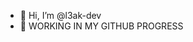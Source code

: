 - 👋 Hi, I’m @l3ak-dev
- 👀 WORKING IN MY GITHUB PROGRESS

<!---
l3ak-dev/l3ak-dev is a ✨ special ✨ repository because its `README.md` (this file) appears on your GitHub profile.
You can click the Preview link to take a look at your changes.
--->
